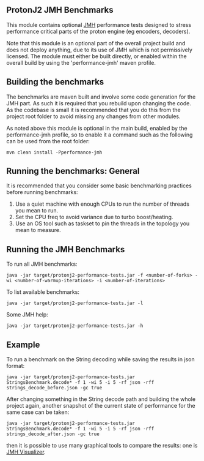 ProtonJ2 JMH Benchmarks
-------
This module contains optional [JMH](http://openjdk.java.net/projects/code-tools/jmh/) performance tests designed
to stress performance critical parts of the proton engine (eg encoders, decoders).

Note that this module is an optional part of the overall project build and does not deploy anything, due to its use
of JMH which is not permissively licensed. The module must either be built directly, or enabled
within the overall build by using the 'performance-jmh' maven profile.

Building the benchmarks
-------

The benchmarks are maven built and involve some code generation for the JMH part. As such it is required that you
rebuild upon changing the code. As the codebase is small it is recommended that you do this from the project
root folder to avoid missing any changes from other modules.

As noted above this module is optional in the main build, enabled by the performance-jmh profile, so to enable it
a command such as the following can be used from the root folder:

    mvn clean install -Pperformance-jmh

Running the benchmarks: General
-------
It is recommended that you consider some basic benchmarking practices before running benchmarks:

 1. Use a quiet machine with enough CPUs to run the number of threads you mean to run.
 2. Set the CPU freq to avoid variance due to turbo boost/heating.
 3. Use an OS tool such as taskset to pin the threads in the topology you mean to measure.

Running the JMH Benchmarks
-----
To run all JMH benchmarks:

    java -jar target/protonj2-performance-tests.jar -f <number-of-forks> -wi <number-of-warmup-iterations> -i <number-of-iterations>
To list available benchmarks:

    java -jar target/protonj2-performance-tests.jar -l
Some JMH help:

    java -jar target/protonj2-performance-tests.jar -h

Example
-----
To run a benchmark on the String decoding while saving the results in json format:

    java -jar target/protonj2-performance-tests.jar StringsBenchmark.decode* -f 1 -wi 5 -i 5 -rf json -rff strings_decode_before.json -gc true

After changing something in the String decode path and building the whole project again,
another snapshot of the current state of performance for the same case can be taken:

    java -jar target/protonj2-performance-tests.jar StringsBenchmark.decode* -f 1 -wi 5 -i 5 -rf json -rff strings_decode_after.json -gc true

then it is possible to use many graphical tools to compare the results: one is [JMH Visualizer](http://jmh.morethan.io/).
